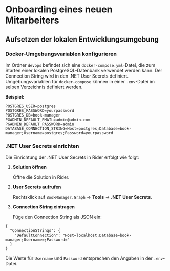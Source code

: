 # Onboarding eines neuen Mitarbeiters

## Aufsetzen der lokalen Entwicklungsumgebung

### Docker-Umgebungsvariablen konfigurieren

Im Ordner `devops` befindet sich eine `docker-compose.yml`-Datei, die zum Starten einer lokalen PostgreSQL-Datenbank verwendet werden kann. Der Connection String wird in den .NET User Secrets definiert. Umgebungsvariablen für `docker-compose` können in einer `.env`-Datei im selben Verzeichnis definiert werden.

**Beispiel:**

```
POSTGRES_USER=postgres
POSTGRES_PASSWORD=yourpassword
POSTGRES_DB=book-manager
PGADMIN_DEFAULT_EMAIL=admin@admin.com
PGADMIN_DEFAULT_PASSWORD=admin
DATABASE_CONNECTION_STRING=Host=postgres;Database=book-manager;Username=postgres;Password=yourpassword
```

### .NET User Secrets einrichten

Die Einrichtung der .NET User Secrets in Rider erfolgt wie folgt:

1. **Solution öffnen**

   Öffne die Solution in Rider.

2. **User Secrets aufrufen**

   Rechtsklick auf `BookManager.Graph` -> **Tools** -> **.NET User Secrets**.

3. **Connection String eintragen**

   Füge den Connection String als JSON ein:

```
{
  "ConnectionStrings": {
    "DefaultConnection": "Host=localhost;Database=book-manager;Username=;Password="
  }
}
```

Die Werte für `Username` und `Password` entsprechen den Angaben in der `.env`-Datei.